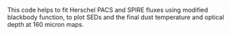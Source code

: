 This code helps to fit Herschel PACS and SPIRE fluxes using modified blackbody function, to plot SEDs and the final dust temperature and optical depth at 160 micron maps.

